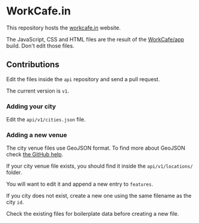 WorkCafe.in
===========

This repository hosts the [workcafe.in](http://workcafe.in) website.

The JavaScript, CSS and HTML files are the result of the [WorkCafe/app](https://github.com/WorkCafe/app) build.
Don't edit those files.

## Contributions

Edit the files inside the `api` repository and send a pull request.

The current version is `v1`.

### Adding your city

Edit the `api/v1/cities.json` file.

### Adding a new venue

The city venue files use GeoJSON format.
To find more about GeoJSON check [the GitHub help](https://help.github.com/articles/mapping-geojson-files-on-github).

If your city venue file exists, you should find it inside the `api/v1/locations/` folder.

You will want to edit it and append a new entry to `features`.

If you city does not exist, create a new one using the same filename as the city `id`.

Check the existing files for boilerplate data before creating a new file.
